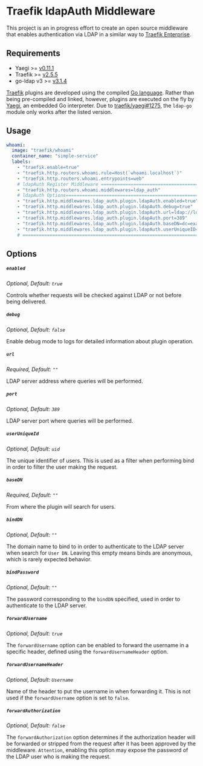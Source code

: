 # Traefik ldapAuth Middleware

This project is an in progress effort to create an open source middleware that enables authentication via LDAP in a similar way to [Traefik Enterprise](https://doc.traefik.io/traefik-enterprise/middlewares/ldap/).

## Requirements

- Yaegi >= [v0.11.1](https://github.com/traefik/yaegi/releases/tag/v0.11.1)
- Traefik >= [v2.5.5](https://github.com/traefik/traefik/releases/tag/v2.5.5)
- go-ldap v3 >= [v3.1.4](https://github.com/go-ldap/ldap/releases/tag/v3.1.4)

[Traefik](https://traefik.io) plugins are developed using the compiled [Go language](https://golang.org). Rather than being pre-compiled and linked, however, plugins are executed on the fly by [Yaegi](https://github.com/traefik/yaegi), an embedded Go interpreter. Due to [traefik/yaegi#1275](https://github.com/traefik/yaegi/issues/1275), the `ldap-go` module only works after the listed version.

## Usage

```yml
whoami:
  image: "traefik/whoami"
  container_name: "simple-service"
  labels:
    - "traefik.enable=true"
    - "traefik.http.routers.whoami.rule=Host(`whoami.localhost`)"
    - "traefik.http.routers.whoami.entrypoints=web"
    # ldapAuth Register Middleware =======================================================
    - "traefik.http.routers.whoami.middlewares=ldap_auth"                                #
    # ldapAuth Options====================================================================
    - "traefik.http.middlewares.ldap_auth.plugin.ldapAuth.enabled=true"                  #
    - "traefik.http.middlewares.ldap_auth.plugin.ldapAuth.debug=true"                    #
    - "traefik.http.middlewares.ldap_auth.plugin.ldapAuth.url=ldap://ldap.forumsys.com"  #
    - "traefik.http.middlewares.ldap_auth.plugin.ldapAuth.port=389"                      #
    - "traefik.http.middlewares.ldap_auth.plugin.ldapAuth.baseDN=dc=example,dc=com"      #
    - "traefik.http.middlewares.ldap_auth.plugin.ldapAuth.userUniqueID=uid"              #
    # ====================================================================================
```

## Options

##### `enabled`
*Optional, Default: `true`*

Controls whether requests will be checked against LDAP or not before being delivered.

##### `debug`
*Optional, Default: `false`*

Enable debug mode to logs for detailed information about plugin operation.

##### `url`
*Required, Default: `""`*

LDAP server address where queries will be performed.

##### `port`
*Optional, Default: `389`*

LDAP server port where queries will be performed.

##### `userUniqueId`
*Optional, Default: `uid`*

The unique identifier of users. This is used as a filter when performing bind in order to filter the user making the request.

##### `baseDN`
*Required, Default: `""`*

From where the plugin will search for users.

##### `bindDN`
*Optional, Default: `""`*

The domain name to bind to in order to authenticate to the LDAP server when search for `User DN`. Leaving this empty means binds are anonymous, which is rarely expected behavior.

##### `bindPassword`
*Optional, Default: `""`*

The password corresponding to the `bindDN` specified, used in order to authenticate to the LDAP server.

##### `forwardUsername`
*Optional, Default: `true`*

The `forwardUsername` option can be enabled to forward the username in a specific header, defined using the `forwardUsernameHeader` option.

##### `forwardUsernameHeader`
*Optional, Default: `Username`*

Name of the header to put the username in when forwarding it. This is not used if the `forwardUsername` option is set to `false`.

##### `forwardAuthorization`
*Optional, Default: `false`*

The `forwardAuthorization` option determines if the authorization header will be forwarded or stripped from the request after it has been approved by the middleware. `Attention`, enabling this option may expose the password of the LDAP user who is making the request.
